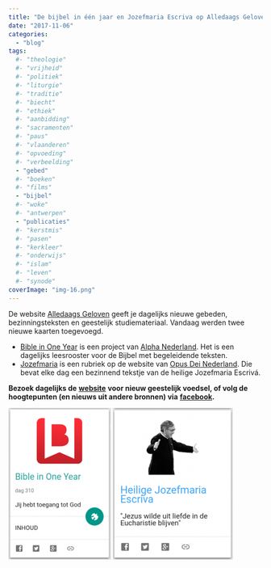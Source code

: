 ```yaml
---
title: "De bijbel in één jaar en Jozefmaria Escriva op Alledaags Geloven"
date: "2017-11-06"
categories: 
  - "blog"
tags:
  #- "theologie"
  #- "vrijheid"
  #- "politiek"
  #- "liturgie"
  #- "traditie"
  #- "biecht"
  #- "ethiek"
  #- "aanbidding"
  #- "sacramenten"
  #- "paus"
  #- "vlaanderen"
  #- "opvoeding"
  #- "verbeelding"
  - "gebed"
  #- "boeken"
  #- "films"
  - "bijbel"
  #- "woke"
  #- "antwerpen"
  - "publicaties"
  #- "kerstmis"
  #- "pasen"
  #- "kerkleer"
  #- "onderwijs"
  #- "islam"
  #- "leven"
  #- "synode"
coverImage: "img-16.png"
---
```


De website [Alledaags Geloven](http://alledaags.gelovenleren.net/) geeft je dagelijks nieuwe gebeden, bezinningsteksten en geestelijk studiemateriaal. Vandaag werden twee nieuwe kaarten toegevoegd.

- [Bible in One Year](http://bijbeljaar.nl/) is een project van [Alpha Nederland](http://www.alphanederland.org/). Het is een dagelijks leesrooster voor de Bijbel met begeleidende teksten.
- [Jozefmaria](http://opusdei.nl/nl-nl/section/jozefmaria/) is een rubriek op de website van [Opus Dei Nederland](http://opusdei.nl/nl-nl/). Die bevat elke dag een bezinnend tekstje van de heilige Jozefmaria Escrivá.

**Bezoek dagelijks de** [**website**](http://alledaags.gelovenleren.net/) **voor nieuw geestelijk voedsel, of volg de hoogtepunten (en nieuws uit andere bronnen) via** [**facebook**](https://www.facebook.com/alledaagsgeloven)**.**

[![](images/bible-in-one-year-203x300.png)](http://alledaags.gelovenleren.net/) [![](images/jozefmaria-238x300.png)](http://alledaags.gelovenleren.net/)
